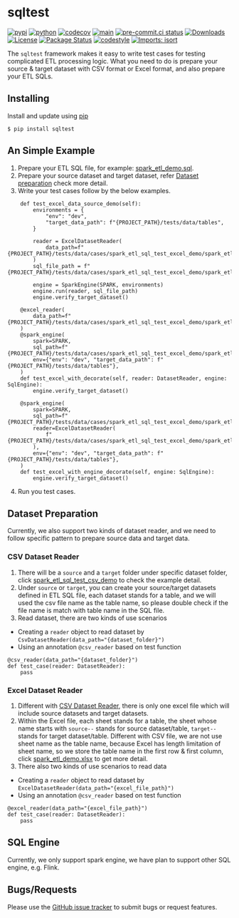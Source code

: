 # sqltest
[![pypi](https://img.shields.io/pypi/v/sqltest.svg)](https://pypi.org/project/sqltest/)
[![python](https://img.shields.io/pypi/pyversions/sqltest.svg)](https://pypi.org/project/sqltest/)
[![codecov](https://codecov.io/gh/stayrascal/sqltest/branch/main/graph/badge.svg)](https://codecov.io/gh/stayrascal/sqltest)
[![main](https://github.com/stayrascal/sqltest/workflows/main/badge.svg)](https://github.com/stayrascal/sqltest/actions?query=workflow%3Amain)
[![pre-commit.ci status](https://results.pre-commit.ci/badge/github/stayrascal/sqltest/main.svg)](https://results.pre-commit.ci/latest/github/stayrascal/sqltest/main)
[![Downloads](https://static.pepy.tech/personalized-badge/sqltest?period=month&units=international_system&left_color=black&right_color=orange&left_text=PyPI%20downloads%20per%20month)](https://pepy.tech/project/sqltest)
[![License](https://img.shields.io/pypi/l/sqltest.svg)](https://github.com/stayrascal/sqltest/blob/master/LICENSE)
[![Package Status](https://img.shields.io/pypi/status/sqltest.svg)](https://pypi.org/project/sqltest/)
[![codestyle](https://img.shields.io/badge/code%20style-black-000000.svg)](https://github.com/psf/black)
[![Imports: isort](https://img.shields.io/badge/%20imports-isort-%231674b1?style=flat&labelColor=ef8336)](https://pycqa.github.io/isort/)


The ``sqltest`` framework makes it easy to write test cases for testing complicated ETL processing logic.
What you need to do is prepare your source & target dataset with CSV format or Excel format, and also prepare your ETL SQLs.

## Installing
Install and update using [pip](!https://pip.pypa.io/en/stable/getting-started/)
```
$ pip install sqltest
```

## An Simple Example
1. Prepare your ETL SQL file, for example: [spark_etl_demo.sql](tests/data/cases/spark_etl_sql_test_excel_demo/spark_etl_demo.sql).
2. Prepare your source dataset and target dataset, refer [Dataset preparation](#data_preparation) check more detail.
3. Write your test cases follow by the below examples.
```
    def test_excel_data_source_demo(self):
        environments = {
            "env": "dev",
            "target_data_path": f"{PROJECT_PATH}/tests/data/tables",
        }

        reader = ExcelDatasetReader(
            data_path=f"{PROJECT_PATH}/tests/data/cases/spark_etl_sql_test_excel_demo/spark_etl_demo.xlsx"
        )
        sql_file_path = f"{PROJECT_PATH}/tests/data/cases/spark_etl_sql_test_excel_demo/spark_etl_demo.sql"

        engine = SparkEngine(SPARK, environments)
        engine.run(reader, sql_file_path)
        engine.verify_target_dataset()

    @excel_reader(
        data_path=f"{PROJECT_PATH}/tests/data/cases/spark_etl_sql_test_excel_demo/spark_etl_demo.xlsx"
    )
    @spark_engine(
        spark=SPARK,
        sql_path=f"{PROJECT_PATH}/tests/data/cases/spark_etl_sql_test_excel_demo/spark_etl_demo.sql",
        env={"env": "dev", "target_data_path": f"{PROJECT_PATH}/tests/data/tables"},
    )
    def test_excel_with_decorate(self, reader: DatasetReader, engine: SqlEngine):
        engine.verify_target_dataset()

    @spark_engine(
        spark=SPARK,
        sql_path=f"{PROJECT_PATH}/tests/data/cases/spark_etl_sql_test_excel_demo/spark_etl_demo.sql",
        reader=ExcelDatasetReader(
            f"{PROJECT_PATH}/tests/data/cases/spark_etl_sql_test_excel_demo/spark_etl_demo.xlsx"
        ),
        env={"env": "dev", "target_data_path": f"{PROJECT_PATH}/tests/data/tables"},
    )
    def test_excel_with_engine_decorate(self, engine: SqlEngine):
        engine.verify_target_dataset()
```
4. Run you test cases.

## <span id="data_preparation">Dataset Preparation</span>
Currently, we also support two kinds of dataset reader, and we need to follow specific pattern to prepare source data and target data.
### <span id="csv_dataset_reader">CSV Dataset Reader</span>
1. There will be a `source` and a `target` folder under specific dataset folder, click [spark_etl_sql_test_csv_demo](tests/data/cases/spark_etl_sql_test_csv_demo) to check the example detail.
2. Under `source` or `target`, you can create your source/target datasets defined in ETL SQL file, each dataset stands for a table, and we will used the csv file name as the table name, so please double check if the file name is match with table name in the SQL file.
3. Read dataset, there are two kinds of use scenarios
- Creating a `reader` object to read dataset by `CsvDatasetReader(data_path="{dataset_folder}")`
- Using an annotation `@csv_reader` based on test function
```
@csv_reader(data_path="{dataset_folder}")
def test_case(reader: DatasetReader):
    pass
```

### Excel Dataset Reader
1. Different with [CSV Dataset Reader](#csv_dataset_reader), there is only one excel file which will include source datasets and target datasets.
2. Within the Excel file, each sheet stands for a table, the sheet whose name starts with `source--` stands for source dataset/table, `target--` stands for target dataset/table. Different with CSV file, we are not use sheet name as the table name, because Excel has length limitation of sheet name, so we store the table name in the first row & first column, click [spark_etl_demo.xlsx](tests/data/cases/spark_etl_sql_test_excel_demo/spark_etl_demo.xlsx) to get more detail.
3. There also two kinds of use scenarios to read data
- Creating a `reader` object to read dataset by `ExcelDatasetReader(data_path="{excel_file_path}")`
- Using an annotation `@csv_reader` based on test function
```
@excel_reader(data_path="{excel_file_path}")
def test_case(reader: DatasetReader):
    pass
```

## SQL Engine
Currently, we only support spark engine, we have plan to support other SQL engine, e.g. Flink.


Bugs/Requests
-------------

Please use the [GitHub issue tracker](https://github.com/stayrascal/sqltest/issues) to submit bugs or request features.
